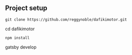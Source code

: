 ## Project setup
```
git clone https://github.com/reggynoble/dafikimotor.git
```
cd dafikimotor
```
npm install
```
gatsby develop
